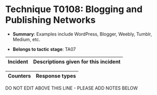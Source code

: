 # Technique T0108: Blogging and Publishing Networks

* **Summary**: Examples include WordPress, Blogger, Weebly, Tumblr, Medium, etc.

* **Belongs to tactic stage**: TA07


| Incident | Descriptions given for this incident |
| -------- | -------------------- |



| Counters | Response types |
| -------- | -------------- |


DO NOT EDIT ABOVE THIS LINE - PLEASE ADD NOTES BELOW